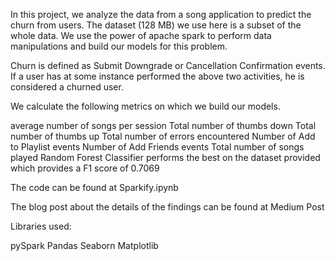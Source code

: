 In this project, we analyze the data from a song application to predict the churn from users. The dataset (128 MB) we use here is a subset of the whole data. We use the power of apache spark to perform data manipulations and build our models for this problem.

Churn is defined as Submit Downgrade or Cancellation Confirmation events. If a user has at some instance performed the above two activities, he is considered a churned user.

We calculate the following metrics on which we build our models.

average number of songs per session
Total number of thumbs down
Total number of thumbs up
Total number of errors encountered
Number of Add to Playlist events
Number of Add Friends events
Total number of songs played
Random Forest Classifier performs the best on the dataset provided which provides a F1 score of 0.7069

The code can be found at Sparkify.ipynb

The blog post about the details of the findings can be found at Medium Post

Libraries used:

pySpark
Pandas
Seaborn
Matplotlib

